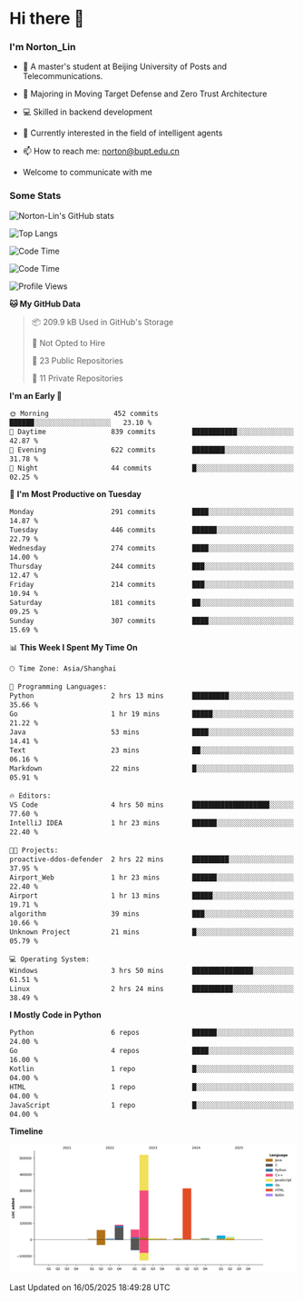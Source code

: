 
# Hi there 👋

### I'm Norton_Lin
- 🏫 A master's student at Beijing University of Posts and Telecommunications.
- 🌱 Majoring in Moving Target Defense and Zero Trust Architecture
- 💻 Skilled in backend development
- 🤖 Currently interested in the field of intelligent agents
- 📫 How to reach me: [norton@bupt.edu.cn](mailto:norton@bupt.edu.cn)

- Welcome to communicate with me

### Some Stats
![Norton-Lin's GitHub stats](https://github-readme-stats.vercel.app/api?username=Norton-Lin&count_private=true&show_icons=true&theme=radical)

![Top Langs](https://github-readme-stats.vercel.app/api/top-langs/?username=Norton-Lin&langs_count=10&layout=compact)

![Code Time](https://github-readme-stats.vercel.app/api/wakatime?username=Norton_Lin)

<!--START_SECTION:waka-->
![Code Time](http://img.shields.io/badge/Code%20Time-974%20hrs%202%20mins-blue)

![Profile Views](http://img.shields.io/badge/Profile%20Views-0-blue)

**🐱 My GitHub Data** 

> 📦 209.9 kB Used in GitHub's Storage 
 > 
> 🚫 Not Opted to Hire
 > 
> 📜 23 Public Repositories 
 > 
> 🔑 11 Private Repositories 
 > 
**I'm an Early 🐤** 

```text
🌞 Morning                452 commits         ██████░░░░░░░░░░░░░░░░░░░   23.10 % 
🌆 Daytime                839 commits         ███████████░░░░░░░░░░░░░░   42.87 % 
🌃 Evening                622 commits         ████████░░░░░░░░░░░░░░░░░   31.78 % 
🌙 Night                  44 commits          █░░░░░░░░░░░░░░░░░░░░░░░░   02.25 % 
```
📅 **I'm Most Productive on Tuesday** 

```text
Monday                   291 commits         ████░░░░░░░░░░░░░░░░░░░░░   14.87 % 
Tuesday                  446 commits         ██████░░░░░░░░░░░░░░░░░░░   22.79 % 
Wednesday                274 commits         ████░░░░░░░░░░░░░░░░░░░░░   14.00 % 
Thursday                 244 commits         ███░░░░░░░░░░░░░░░░░░░░░░   12.47 % 
Friday                   214 commits         ███░░░░░░░░░░░░░░░░░░░░░░   10.94 % 
Saturday                 181 commits         ██░░░░░░░░░░░░░░░░░░░░░░░   09.25 % 
Sunday                   307 commits         ████░░░░░░░░░░░░░░░░░░░░░   15.69 % 
```


📊 **This Week I Spent My Time On** 

```text
🕑︎ Time Zone: Asia/Shanghai

💬 Programming Languages: 
Python                   2 hrs 13 mins       █████████░░░░░░░░░░░░░░░░   35.66 % 
Go                       1 hr 19 mins        █████░░░░░░░░░░░░░░░░░░░░   21.22 % 
Java                     53 mins             ████░░░░░░░░░░░░░░░░░░░░░   14.41 % 
Text                     23 mins             ██░░░░░░░░░░░░░░░░░░░░░░░   06.16 % 
Markdown                 22 mins             █░░░░░░░░░░░░░░░░░░░░░░░░   05.91 % 

🔥 Editors: 
VS Code                  4 hrs 50 mins       ███████████████████░░░░░░   77.60 % 
IntelliJ IDEA            1 hr 23 mins        ██████░░░░░░░░░░░░░░░░░░░   22.40 % 

🐱‍💻 Projects: 
proactive-ddos-defender  2 hrs 22 mins       █████████░░░░░░░░░░░░░░░░   37.95 % 
Airport_Web              1 hr 23 mins        ██████░░░░░░░░░░░░░░░░░░░   22.40 % 
Airport                  1 hr 13 mins        █████░░░░░░░░░░░░░░░░░░░░   19.71 % 
algorithm                39 mins             ███░░░░░░░░░░░░░░░░░░░░░░   10.66 % 
Unknown Project          21 mins             █░░░░░░░░░░░░░░░░░░░░░░░░   05.79 % 

💻 Operating System: 
Windows                  3 hrs 50 mins       ███████████████░░░░░░░░░░   61.51 % 
Linux                    2 hrs 24 mins       ██████████░░░░░░░░░░░░░░░   38.49 % 
```

**I Mostly Code in Python** 

```text
Python                   6 repos             ██████░░░░░░░░░░░░░░░░░░░   24.00 % 
Go                       4 repos             ████░░░░░░░░░░░░░░░░░░░░░   16.00 % 
Kotlin                   1 repo              █░░░░░░░░░░░░░░░░░░░░░░░░   04.00 % 
HTML                     1 repo              █░░░░░░░░░░░░░░░░░░░░░░░░   04.00 % 
JavaScript               1 repo              █░░░░░░░░░░░░░░░░░░░░░░░░   04.00 % 
```



**Timeline**

![Lines of Code chart](https://raw.githubusercontent.com/Norton-Lin/Norton-Lin/main/assets/bar_graph.png)


 Last Updated on 16/05/2025 18:49:28 UTC
<!--END_SECTION:waka-->
